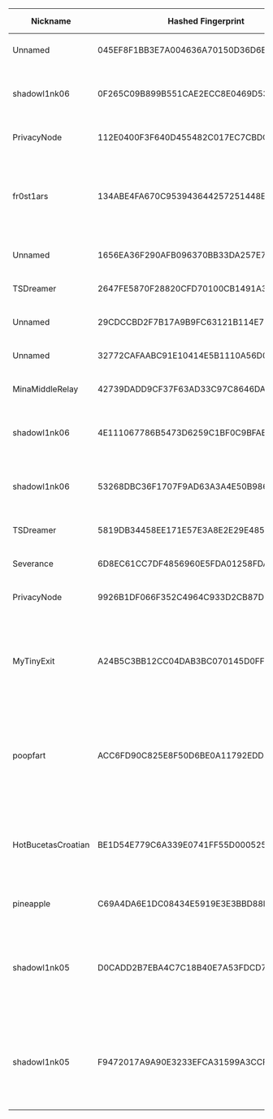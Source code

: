 | Nickname |  Hashed Fingerprint	| Or Addresses | Contact | Running | Flags | Last Seen | First Seen | Last Restarted | Advertised Bandwidth | Platform | Version | Version Status | Recommended Version | Verified hostnames | Exit policy |
|---|---|---|---|---|---|---|---|---|---|---|---|---|---|---|---|
|Unnamed | 045EF8F1BB3E7A004636A70150D36D6B1DDCDCA7 | ["146.70.222.238:443"] | N/A | true | Running, V2Dir, Valid | 2025-09-26 17:00:00 | 2025-09-26 17:00:00 | 2025-09-26 16:19:13 | 0 | Tor 0.4.8.18 on Linux | 0.4.8.18 | recommended | true | N/A | ["reject *:*"]|
|shadowl1nk06 | 0F265C09B899B551CAE2ECC8E0469D53AB457344 | ["45.141.215.83:333","[2a12:a800:2:1:45:141:215:83]:333"] | email:tor[]shadowl1nk.com url:shadowl1nk.com proof:dns-rsa abuse:abuse[]shadowl1nk.com ciissversion:2 | true | Running, V2Dir, Valid | 2025-09-26 17:00:00 | 2025-09-26 14:00:00 | 2025-09-26 13:10:24 | 0 | Tor 0.4.8.18 on Linux | 0.4.8.18 | recommended | true | N/A | ["reject *:*"]|
|PrivacyNode | 112E0400F3F640D455482C017EC7CBDC972FDC5C | ["45.76.58.151:9001","[2001:19f0:6402:776:5400:5ff:fea6:edb9]:9001"] | N/A | true | Running, V2Dir, Valid | 2025-09-26 17:00:00 | 2025-09-26 04:00:00 | 2025-09-26 03:46:53 | 0 | Tor 0.4.8.18 on Linux | 0.4.8.18 | recommended | true | N/A | ["reject *:*"]|
|fr0st1ars | 134ABE4FA670C953943644257251448EACAB7593 | ["176.65.140.210:9001"] | N/A | true | Exit, Running, Valid | 2025-09-26 17:00:00 | 2025-09-26 10:00:00 | 2025-09-26 10:46:41 | 0 | Tor 0.4.8.18 on Linux | 0.4.8.18 | recommended | true | N/A | ["reject 0.0.0.0/8:*","reject 169.254.0.0/16:*","reject 127.0.0.0/8:*","reject 192.168.0.0/16:*","reject 10.0.0.0/8:*","reject 172.16.0.0/12:*","reject 176.65.140.210:*","accept *:*"]|
|Unnamed | 1656EA36F290AFB096370BB33DA257E7ECBECEDB | ["146.70.222.242:443"] | N/A | true | Running, V2Dir, Valid | 2025-09-26 17:00:00 | 2025-09-26 17:00:00 | 2025-09-26 16:45:25 | 0 | Tor 0.4.8.18 on Linux | 0.4.8.18 | recommended | true | N/A | ["reject *:*"]|
|TSDreamer | 2647FE5870F28820CFD70100CB1491A3306C4D1A | ["171.240.218.13:9001"] | Random Person nobody@tor.org | false | Running, V2Dir, Valid | 2025-09-26 14:00:00 | 2025-09-26 11:00:00 | 2025-09-26 13:15:56 | 0 | Tor 0.4.8.14 on Linux | 0.4.8.14 | recommended | true | N/A | ["reject *:*"]|
|Unnamed | 29CDCCBD2F7B17A9B9FC63121B114E7C4F6DB633 | ["146.70.222.234:443"] | N/A | true | Running, V2Dir, Valid | 2025-09-26 17:00:00 | 2025-09-26 17:00:00 | 2025-09-26 16:43:37 | 0 | Tor 0.4.8.18 on Linux | 0.4.8.18 | recommended | true | N/A | ["reject *:*"]|
|Unnamed | 32772CAFAABC91E10414E5B1110A56D05C4B7515 | ["110.174.139.149:9001"] | N/A | false | Running, V2Dir, Valid | 2025-09-26 03:00:00 | 2025-09-26 03:00:00 | 2025-09-26 02:26:55 | 0 | Tor 0.4.8.16 on Linux | 0.4.8.16 | recommended | true | ["110-174-139-149.static.tpgi.com.au"] | ["reject *:*"]|
|MinaMiddleRelay | 42739DADD9CF37F63AD33C97C8646DA202B2EDCD | ["98.165.82.249:9001"] | https://minaerian.com | true | Running, V2Dir, Valid | 2025-09-26 17:00:00 | 2025-09-26 03:00:00 | 2025-09-26 02:56:04 | 0 | Tor 0.4.8.16 on Linux | 0.4.8.16 | recommended | true | ["ip98-165-82-249.ph.ph.cox.net"] | ["reject *:*"]|
|shadowl1nk06 | 4E111067786B5473D6259C1BF0C9BFAE34D20760 | ["45.141.215.83:555","[2a12:a800:2:1:45:141:215:83]:555"] | email:tor[]shadowl1nk.com url:shadowl1nk.com proof:dns-rsa abuse:abuse[]shadowl1nk.com ciissversion:2 | true | Running, V2Dir, Valid | 2025-09-26 17:00:00 | 2025-09-26 14:00:00 | 2025-09-26 13:10:24 | 0 | Tor 0.4.8.18 on Linux | 0.4.8.18 | recommended | true | N/A | ["reject *:*"]|
|shadowl1nk06 | 53268DBC36F1707F9AD63A3A4E50B9867E5D4596 | ["45.141.215.83:444","[2a12:a800:2:1:45:141:215:83]:444"] | email:tor[]shadowl1nk.com url:shadowl1nk.com proof:dns-rsa abuse:abuse[]shadowl1nk.com ciissversion:2 | true | Running, V2Dir, Valid | 2025-09-26 17:00:00 | 2025-09-26 14:00:00 | 2025-09-26 13:10:23 | 0 | Tor 0.4.8.18 on Linux | 0.4.8.18 | recommended | true | N/A | ["reject *:*"]|
|TSDreamer | 5819DB34458EE171E57E3A8E2E29E485334CEE04 | ["115.72.48.196:9001"] | Random Person nobody@tor.org | true | Running, V2Dir, Valid | 2025-09-26 17:00:00 | 2025-09-26 16:00:00 | 2025-09-26 14:41:29 | 0 | Tor 0.4.8.14 on Linux | 0.4.8.14 | recommended | true | N/A | ["reject *:*"]|
|Severance | 6D8EC61CC7DF4856960E5FDA01258FDA70214E64 | ["86.142.26.135:9001"] | johndoe@contactless.glow | true | Running, V2Dir, Valid | 2025-09-26 17:00:00 | 2025-09-26 00:00:00 | 2025-09-26 01:44:07 | 0 | Tor 0.4.8.18 on Linux | 0.4.8.18 | recommended | true | ["host86-142-26-135.range86-142.btcentralplus.com"] | ["reject *:*"]|
|PrivacyNode | 9926B1DF066F352C4964C933D2CB87D031B4140F | ["45.76.58.151:9001","[2001:19f0:6402:776:5400:5ff:fea6:edb9]:9001"] | N/A | false | Running, V2Dir, Valid | 2025-09-26 04:00:00 | 2025-09-26 04:00:00 | 2025-09-26 03:11:14 | 0 | Tor 0.4.8.18 on Linux | 0.4.8.18 | recommended | true | N/A | ["reject *:*"]|
|MyTinyExit | A24B5C3BB12CC04DAB3BC070145D0FFFF91F77B6 | ["176.65.140.210:9001"] | you@example.com | false | Exit, Running, V2Dir, Valid | 2025-09-26 10:00:00 | 2025-09-26 10:00:00 | 2025-09-26 09:46:08 | 0 | Tor 0.4.8.18 on Linux | 0.4.8.18 | recommended | true | N/A | ["reject 0.0.0.0/8:*","reject 169.254.0.0/16:*","reject 127.0.0.0/8:*","reject 192.168.0.0/16:*","reject 10.0.0.0/8:*","reject 172.16.0.0/12:*","reject 176.65.140.210:*","accept *:80","accept *:443","reject *:*"]|
|poopfart | ACC6FD90C825E8F50D6BE0A11792EDD394171976 | ["66.78.40.210:9001","[2a0f:85c1:356:62ed::1]:9001"] | poopfart222@cock.li | true | Exit, Running, V2Dir, Valid | 2025-09-26 17:00:00 | 2025-09-26 16:00:00 | 2025-09-26 15:16:56 | 0 | Tor 0.4.8.18 on Linux | 0.4.8.18 | recommended | true | N/A | ["reject 0.0.0.0/8:*","reject 169.254.0.0/16:*","reject 127.0.0.0/8:*","reject 192.168.0.0/16:*","reject 10.0.0.0/8:*","reject 172.16.0.0/12:*","reject 66.78.40.210:*","reject *:25","reject *:465","reject *:587","accept *:*"]|
|HotBucetasCroatian | BE1D54E779C6A339E0741FF55D0005252F56535A | ["45.95.169.18:55001"] | pepone@rededigitalfsarev.com.br | true | Exit, Running, V2Dir, Valid | 2025-09-26 17:00:00 | 2025-09-26 12:00:00 | 2025-09-26 15:35:50 | 0 | Tor 0.4.8.10 on Linux | 0.4.8.10 | recommended | true | ["vps19821.maxko-hosting.net"] | ["reject 0.0.0.0/8:*","reject 169.254.0.0/16:*","reject 127.0.0.0/8:*","reject 192.168.0.0/16:*","reject 10.0.0.0/8:*","reject 172.16.0.0/12:*","reject 45.95.169.18:*","accept *:*"]|
|pineapple | C69A4DA6E1DC08434E5919E3E3BBD88BA7C020C4 | ["81.98.17.134:9001"] | pineappletor@proton.me | true | Running, V2Dir, Valid | 2025-09-26 17:00:00 | 2025-09-26 08:00:00 | 2025-09-26 07:28:41 | 0 | Tor 0.4.8.16 on Linux | 0.4.8.16 | recommended | true | ["irvi-02-b2-v4wan-169496-cust389.vm40.cable.virginm.net"] | ["reject *:*"]|
|shadowl1nk05 | D0CADD2B7EBA4C7C18B40E7A53FDCD72F445F16E | ["194.26.192.152:80","[2a12:a800:1:1:194:26:192:152]:80"] | email:tor[]shadowl1nk.com url:shadowl1nk.com proof:dns-rsa abuse:abuse[]shadowl1nk.com ciissversion:2 | true | Exit, Running, V2Dir, Valid | 2025-09-26 17:00:00 | 2025-09-26 14:00:00 | 2025-09-26 13:09:47 | 0 | Tor 0.4.8.18 on Linux | 0.4.8.18 | recommended | true | ["tor-exit-05.shadowl1nk.com"] | ["reject 0.0.0.0/8:*","reject 169.254.0.0/16:*","reject 127.0.0.0/8:*","reject 192.168.0.0/16:*","reject 10.0.0.0/8:*","reject 172.16.0.0/12:*","reject 194.26.192.152:*","accept *:80","accept *:443","reject *:*"]|
|shadowl1nk05 | F9472017A9A90E3233EFCA31599A3CCF8B4264A7 | ["194.26.192.152:443","[2a12:a800:1:1:194:26:192:152]:443"] | email:tor[]shadowl1nk.com url:shadowl1nk.com proof:dns-rsa abuse:abuse[]shadowl1nk.com ciissversion:2 | true | Exit, Running, V2Dir, Valid | 2025-09-26 17:00:00 | 2025-09-26 14:00:00 | 2025-09-26 13:09:46 | 0 | Tor 0.4.8.18 on Linux | 0.4.8.18 | recommended | true | ["tor-exit-05.shadowl1nk.com"] | ["reject 0.0.0.0/8:*","reject 169.254.0.0/16:*","reject 127.0.0.0/8:*","reject 192.168.0.0/16:*","reject 10.0.0.0/8:*","reject 172.16.0.0/12:*","reject 194.26.192.152:*","accept *:80","accept *:443","reject *:*"]|
